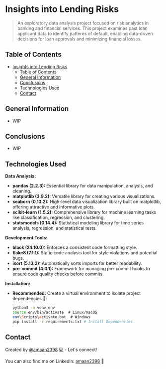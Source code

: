# Insights into Lending Risks
> An exploratory data analysis project focused on risk analytics in banking and financial services. This project examines past loan applicant data to identify patterns of default, enabling data-driven decisions for loan approvals and minimizing financial losses.


## Table of Contents
- [Insights into Lending Risks](#insights-into-lending-risks)
  - [Table of Contents](#table-of-contents)
  - [General Information](#general-information)
  - [Conclusions](#conclusions)
  - [Technologies Used](#technologies-used)
  - [Contact](#contact)

<!-- You can include any other section that is pertinent to your problem -->

## General Information
- WIP
<!-- - Provide general information about your project here.
- What is the background of your project?
- What is the business problem that your project is trying to solve?
- What is the dataset that is being used? -->

<!-- You don't have to answer all the questions - just the ones relevant to your project. -->

## Conclusions
- WIP
<!-- - Conclusion 1 from the analysis
- Conclusion 2 from the analysis
- Conclusion 3 from the analysis
- Conclusion 4 from the analysis -->

<!-- You don't have to answer all the questions - just the ones relevant to your project. -->


## Technologies Used
**Data Analysis:**

* **pandas (2.2.3):** Essential library for data manipulation, analysis, and cleaning.
* **matplotlib (3.9.2):** Versatile library for creating various visualizations.
* **seaborn (0.13.2):** High-level data visualization library built on matplotlib, offering attractive and informative plots.
* **scikit-learn (1.5.2):** Comprehensive library for machine learning tasks like classification, regression, and clustering.
* **statsmodels (0.14.4):** Statistical modeling library for time series analysis, regression, and statistical tests.

**Development Tools:**

* **black (24.10.0):** Enforces a consistent code formatting style.
* **flake8 (7.1.1):** Static code analysis tool for style violations and potential bugs.
* **isort (5.13.2):** Automatically sorts imports for better readability.
* **pre-commit (4.0.1):** Framework for managing pre-commit hooks to ensure code quality checks before commits.

**Installation:**

* **Recommended:** Create a virtual environment to isolate project dependencies 🐍:

    ```bash
    python3 -m venv env
    source env/bin/activate  # Linux/macOS
    env\Scripts\activate.bat  # Windows
    pip install -r requirements.txt # Install Dependencies
    ```

<!-- ## Acknowledgements
Give credit here.
- This project was inspired by...
- References if any...
- This project was based on [this tutorial](https://www.example.com). -->


## Contact
Created by [@amaan2398](https://github.com/amaan2398) 💻 - Let's connect!

You can also find me on LinkedIn: [amaan2398](https://www.linkedin.com/in/amaan2398/) 💼


<!-- Optional -->
<!-- ## License -->
<!-- This project is open source and available under the [... License](). -->

<!-- You don't have to include all sections - just the one's relevant to your project -->
